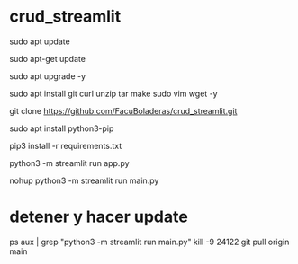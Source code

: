 # crud_streamlit
sudo apt update

sudo apt-get update

sudo apt upgrade -y

sudo apt install git curl unzip tar make sudo vim wget -y

git clone https://github.com/FacuBoladeras/crud_streamlit.git

sudo apt install python3-pip

pip3 install -r requirements.txt

python3 -m streamlit run app.py

nohup python3 -m streamlit run main.py


# detener y hacer update

ps aux | grep "python3 -m streamlit run main.py"
kill -9 24122
git pull origin main